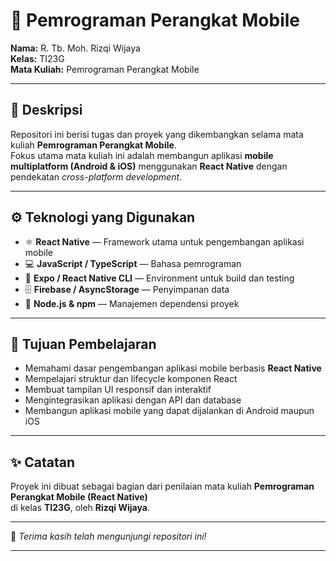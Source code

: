 # 📱 Pemrograman Perangkat Mobile

**Nama:** R. Tb. Moh. Rizqi Wijaya  
**Kelas:** TI23G  
**Mata Kuliah:** Pemrograman Perangkat Mobile

---

## 🧾 Deskripsi
Repositori ini berisi tugas dan proyek yang dikembangkan selama mata kuliah **Pemrograman Perangkat Mobile**.  
Fokus utama mata kuliah ini adalah membangun aplikasi **mobile multiplatform (Android & iOS)** menggunakan **React Native** dengan pendekatan *cross-platform development*.

---

## ⚙️ Teknologi yang Digunakan
- ⚛️ **React Native** — Framework utama untuk pengembangan aplikasi mobile  
- 💻 **JavaScript / TypeScript** — Bahasa pemrograman  
- 🎨 **Expo / React Native CLI** — Environment untuk build dan testing  
- 🗄️ **Firebase / AsyncStorage** — Penyimpanan data  
- 🧩 **Node.js & npm** — Manajemen dependensi proyek  

---

## 🎯 Tujuan Pembelajaran
- Memahami dasar pengembangan aplikasi mobile berbasis **React Native**  
- Mempelajari struktur dan lifecycle komponen React  
- Membuat tampilan UI responsif dan interaktif  
- Mengintegrasikan aplikasi dengan API dan database  
- Membangun aplikasi mobile yang dapat dijalankan di Android maupun iOS  

---

## ✨ Catatan
Proyek ini dibuat sebagai bagian dari penilaian mata kuliah **Pemrograman Perangkat Mobile (React Native)**  
di kelas **TI23G**, oleh **Rizqi Wijaya**.

---

🖤 *Terima kasih telah mengunjungi repositori ini!*
****
